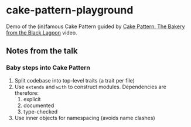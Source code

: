 cake-pattern-playground
=======================

Demo of the (in)famous Cake Pattern guided by [Cake Pattern: The Bakery from the Black Lagoon](https://www.youtube.com/watch?v=yLbdw06tKPQ) video.

## Notes from the talk

### Baby steps into Cake Pattern

1. Split codebase into top-level traits (a trait per file)
1. Use `extends` and `with` to construct modules. Dependencies are therefore:
    1. explicit
    1. documented
    1. type-checked
1. Use inner objects for namespacing (avoids name clashes)
